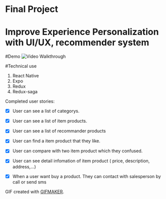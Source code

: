 # Final Project 
# Improve Experience Personalization with UI/UX, recommender system

#Demo
 ![Video Walkthrough](https://giphy.com/gifs/dCF05RmexlEtFAJFmx/links)
 
#Technical use
1. React Native
2. Expo
3. Redux
4. Redux-saga

Completed user stories:
 * [x] User can see a list of categorys.
 * [x] User can see a list of item products.
 * [x] User can see a list of recommander products
 * [x] User can find a item product that they like.
 * [x] User can compare with two item product which they confused.
 * [x] User can see detail infomation of item product ( price, description, address,...) 
 * [x] When a user want buy a product. They can contact with salesperson by call or send sms
 


GIF created with [GIFMAKER](https://play.google.com/store/apps/details?id=com.media.zatashima.studio).




